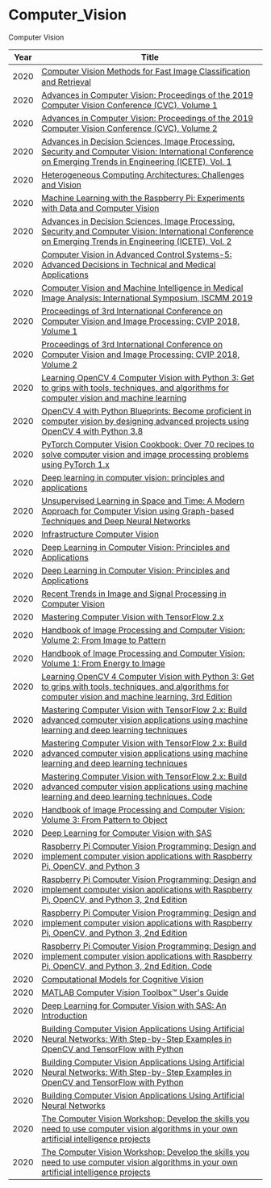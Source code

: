 # Computer_Vision
Computer Vision

|Year|Title|
| ------------- |-------------|
|2020| [Computer Vision Methods for Fast Image Classiﬁcation and Retrieval](https://b-ok.lat/book/4979933/9184b6)|
|2020| [Advances in Computer Vision: Proceedings of the 2019 Computer Vision Conference (CVC), Volume 1](https://b-ok.lat/book/5243815/ba1f53)|
|2020| [Advances in Computer Vision: Proceedings of the 2019 Computer Vision Conference (CVC), Volume 2](https://b-ok.lat/book/5243816/299505)|
|2020| [Advances in Decision Sciences, Image Processing, Security and Computer Vision: International Conference on Emerging Trends in Engineering (ICETE), Vol. 1](https://b-ok.lat/book/5244577/080583)|
|2020| [Heterogeneous Computing Architectures: Challenges and Vision](https://b-ok.lat/book/5288461/19dc47)|
|2020| [Machine Learning with the Raspberry Pi: Experiments with Data and Computer Vision](https://b-ok.lat/book/5397971/906dc5)|
|2020| [Advances in Decision Sciences, Image Processing, Security and Computer Vision: International Conference on Emerging Trends in Engineering (ICETE), Vol. 2](https://b-ok.lat/book/5399090/2ee82a)|
|2020| [Computer Vision in Advanced Control Systems-5: Advanced Decisions in Technical and Medical Applications](https://b-ok.lat/book/5400650/dab35c)|
|2020| [Computer Vision and Machine Intelligence in Medical Image Analysis: International Symposium, ISCMM 2019](https://b-ok.lat/book/5402712/3987a7)|
|2020| [Proceedings of 3rd International Conference on Computer Vision and Image Processing: CVIP 2018, Volume 1](https://b-ok.lat/book/5403136/6c05f6)|
|2020| [Proceedings of 3rd International Conference on Computer Vision and Image Processing: CVIP 2018, Volume 2](https://b-ok.lat/book/5403180/23d5ea)|
|2020| [Learning OpenCV 4 Computer Vision with Python 3: Get to grips with tools, techniques, and algorithms for computer vision and machine learning](https://b-ok.lat/book/5408454/74425e)|
|2020| [OpenCV 4 with Python Blueprints: Become proficient in computer vision by designing advanced projects using OpenCV 4 with Python 3.8](https://b-ok.lat/book/5421117/c5a5d0)|
|2020| [PyTorch Computer Vision Cookbook: Over 70 recipes to solve computer vision and image processing problems using PyTorch 1.x](https://b-ok.lat/book/5421121/323149)|
|2020| [Deep learning in computer vision: principles and applications](https://b-ok.lat/book/5423219/fed702)|
|2020| [Unsupervised Learning in Space and Time: A Modern Approach for Computer Vision using Graph-based Techniques and Deep Neural Networks](https://b-ok.lat/book/5455698/85e30a)|
|2020| [Infrastructure Computer Vision](https://b-ok.lat/book/5489035/2dbf3c)|
|2020| [Deep Learning in Computer Vision: Principles and Applications](https://b-ok.lat/book/5512834/5c396f)|
|2020| [Deep Learning in Computer Vision: Principles and Applications](https://b-ok.lat/book/5512835/cd9aa7)|
|2020| [Recent Trends in Image and Signal Processing in Computer Vision](https://b-ok.lat/book/5517648/59f78a)|
|2020| [Mastering Computer Vision with TensorFlow 2.x](https://b-ok.lat/book/5539813/4203cc)|
|2020| [Handbook of Image Processing and Computer Vision: Volume 2: From Image to Pattern](https://b-ok.lat/book/5552120/677dbe)|
|2020| [Handbook of Image Processing and Computer Vision: Volume 1: From Energy to Image](https://b-ok.lat/book/5552280/c5cae9)|
|2020| [Learning OpenCV 4 Computer Vision with Python 3: Get to grips with tools, techniques, and algorithms for computer vision and machine learning, 3rd Edition](https://b-ok.lat/book/5558657/23f3e6)|
|2020| [Mastering Computer Vision with TensorFlow 2.x: Build advanced computer vision applications using machine learning and deep learning techniques](https://b-ok.lat/book/5558745/fe6e54)|
|2020| [Mastering Computer Vision with TensorFlow 2.x: Build advanced computer vision applications using machine learning and deep learning techniques](https://b-ok.lat/book/5558746/240261)|
|2020| [Mastering Computer Vision with TensorFlow 2.x: Build advanced computer vision applications using machine learning and deep learning techniques. Code](https://b-ok.lat/book/5559528/7b7380)|
|2020| [Handbook of Image Processing and Computer Vision: Volume 3: From Pattern to Object](https://b-ok.lat/book/5566388/7603a9)|
|2020| [Deep Learning for Computer Vision with SAS](https://b-ok.lat/book/5588766/abf702)|
|2020| [Raspberry Pi Computer Vision Programming: Design and implement computer vision applications with Raspberry Pi, OpenCV, and Python 3](https://b-ok.lat/book/5596435/5bbbda)|
|2020| [Raspberry Pi Computer Vision Programming: Design and implement computer vision applications with Raspberry Pi, OpenCV, and Python 3, 2nd Edition](https://b-ok.lat/book/5598996/72af40)|
|2020| [Raspberry Pi Computer Vision Programming: Design and implement computer vision applications with Raspberry Pi, OpenCV, and Python 3, 2nd Edition](https://b-ok.lat/book/5598997/0f5c35)|
|2020| [Raspberry Pi Computer Vision Programming: Design and implement computer vision applications with Raspberry Pi, OpenCV, and Python 3, 2nd Edition. Code](https://b-ok.lat/book/5605804/5e6997)|
|2020| [Computational Models for Cognitive Vision](https://b-ok.lat/book/5610552/a6156f)|
|2020| [MATLAB Computer Vision Toolbox™ User's Guide](https://b-ok.lat/book/5618120/ae52a8)|
|2020| [Deep Learning for Computer Vision with SAS: An Introduction](https://b-ok.lat/book/5618177/c91123)|
|2020| [Building Computer Vision Applications Using Artificial Neural Networks: With Step-by-Step Examples in OpenCV and TensorFlow with Python](https://b-ok.lat/book/5627100/fdd448)|
|2020| [Building Computer Vision Applications Using Artificial Neural Networks: With Step-by-Step Examples in OpenCV and TensorFlow with Python](https://b-ok.lat/book/5627101/48f246)|
|2020| [Building Computer Vision Applications Using Artificial Neural Networks](https://b-ok.lat/book/5679870/56d8e0)|
|2020| [The Computer Vision Workshop: Develop the skills you need to use computer vision algorithms in your own artificial intelligence projects](https://b-ok.lat/book/5680000/bd212e)|
|2020| [The Computer Vision Workshop: Develop the skills you need to use computer vision algorithms in your own artificial intelligence projects](https://b-ok.lat/book/5680001/4495bf)|
